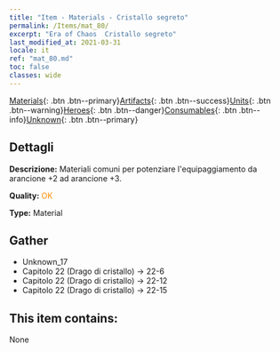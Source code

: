 ```yaml
---
title: "Item - Materials - Cristallo segreto"
permalink: /Items/mat_80/
excerpt: "Era of Chaos  Cristallo segreto"
last_modified_at: 2021-03-31
locale: it
ref: "mat_80.md"
toc: false
classes: wide
---
```

 [Materials](/it/Items/){: .btn .btn--primary}[Artifacts](/it/Items/Artifacts/){: .btn .btn--success}[Units](/it/Items/Units/){: .btn .btn--warning}[Heroes](/it/Items/Heroes/){: .btn .btn--danger}[Consumables](/it/Items/Consumables/){: .btn .btn--info}[Unknown](/it/Items/Unknown/){: .btn .btn--primary}

## Dettagli
 **Descrizione:** Materiali comuni per potenziare l'equipaggiamento da arancione +2 ad arancione +3.

 **Quality:** <span style="color: #FF8C00">OK</span>

 **Type:** Material

## Gather

*    Unknown_17 
*    Capitolo 22 (Drago di cristallo) -> 22-6 
*    Capitolo 22 (Drago di cristallo) -> 22-12 
*    Capitolo 22 (Drago di cristallo) -> 22-15 

## This item contains:

  None

